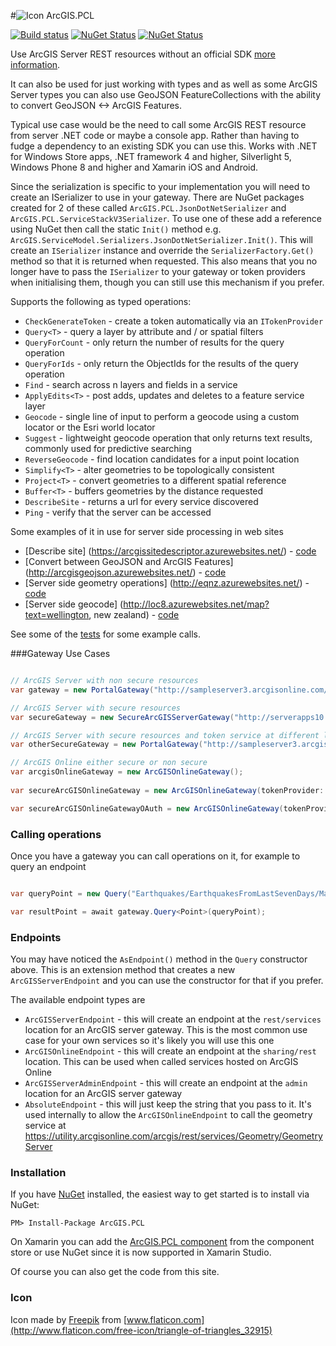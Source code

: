 #![Icon](https://raw.githubusercontent.com/davetimmins/ArcGIS.PCL/master/gateway.png) ArcGIS.PCL

[![Build status](https://ci.appveyor.com/api/projects/status/6kquae4fokkeuxg1)](https://ci.appveyor.com/project/davetimmins/arcgis-pcl) [![NuGet Status](http://img.shields.io/badge/NuGet-3.2.2-blue.svg?style=flat)](https://www.nuget.org/packages/ArcGIS.PCL/) [![NuGet Status](http://img.shields.io/badge/Xamarin-3.2.1-blue.svg?style=flat)](https://components.xamarin.com/view/arcgis.pcl)

Use ArcGIS Server REST resources without an official SDK [more information](http://davetimmins.com/2013/July/ArcGIS-PCL/).

It can also be used for just working with types and as well as some ArcGIS Server types you can also use GeoJSON FeatureCollections with the ability to convert GeoJSON <-> ArcGIS Features.

Typical use case would be the need to call some ArcGIS REST resource from server .NET code or maybe a console app. Rather than having to fudge a dependency to an existing SDK you can use this. 
Works with .NET for Windows Store apps, .NET framework 4 and higher, Silverlight 5, Windows Phone 8 and higher and Xamarin iOS and Android.

Since the serialization is specific to your implementation you will need to create an ISerializer to use in your gateway. There are NuGet packages created for 2 of these called `ArcGIS.PCL.JsonDotNetSerializer` and `ArcGIS.PCL.ServiceStackV3Serializer`. To use one of these add a reference using NuGet then call the static `Init()` method e.g. `ArcGIS.ServiceModel.Serializers.JsonDotNetSerializer.Init()`. This will create an `ISerializer` instance and override the `SerializerFactory.Get()` method so that it is returned when requested. This also means that you no longer have to pass the `ISerializer` to your gateway or token providers when initialising them, though you can still use this mechanism if you prefer.

Supports the following as typed operations:

 - `CheckGenerateToken` - create a token automatically via an `ITokenProvider`
 - `Query<T>` - query a layer by attribute and / or spatial filters
 - `QueryForCount` - only return the number of results for the query operation
 - `QueryForIds` - only return the ObjectIds for the results of the query operation
 - `Find` - search across n layers and fields in a service
 - `ApplyEdits<T>` - post adds, updates and deletes to a feature service layer
 - `Geocode` - single line of input to perform a geocode using a custom locator or the Esri world locator
 - `Suggest` - lightweight geocode operation that only returns text results, commonly used for predictive searching
 - `ReverseGeocode` - find location candidates for a input point location
 - `Simplify<T>` - alter geometries to be topologically consistent
 - `Project<T>` - convert geometries to a different spatial reference
 - `Buffer<T>` - buffers geometries by the distance requested
 - `DescribeSite` - returns a url for every service discovered
 - `Ping` - verify that the server can be accessed

Some examples of it in use for server side processing in web sites

 - [Describe site] (https://arcgissitedescriptor.azurewebsites.net/) - [code](https://github.com/davetimmins/ArcGIS.PCL-Sample-Projects/tree/master/ArcGIS%20Server%20Site%20Describer)
 - [Convert between GeoJSON and ArcGIS Features] (http://arcgisgeojson.azurewebsites.net/) - [code](https://github.com/davetimmins/ArcGIS.PCL-Sample-Projects/blob/master/Converter.Web/Interface/ConverterService.cs)
 - [Server side geometry operations] (http://eqnz.azurewebsites.net/) - [code](https://github.com/davetimmins/ArcGIS.PCL-Sample-Projects/tree/master/Earthquakes/Earthquakes.Web)
 - [Server side geocode] (http://loc8.azurewebsites.net/map?text=wellington, new zealand) - [code](https://github.com/davetimmins/ArcGIS.PCL-Sample-Projects/tree/master/ArcGISLocationMapper/ArcGISLocationMapper.Web)
 
See some of the [tests](https://github.com/davetimmins/ArcGIS.PCL/blob/dev/ArcGIS.Test/ArcGISGatewayTests.cs) for some example calls.

###Gateway Use Cases

```csharp

// ArcGIS Server with non secure resources
var gateway = new PortalGateway("http://sampleserver3.arcgisonline.com/ArcGIS/");

// ArcGIS Server with secure resources
var secureGateway = new SecureArcGISServerGateway("http://serverapps10.esri.com/arcgis", "user1", "pass.word1");

// ArcGIS Server with secure resources and token service at different location
var otherSecureGateway = new PortalGateway("http://sampleserver3.arcgisonline.com/ArcGIS/", tokenProvider: new TokenProvider("http://serverapps10.esri.com/arcgis", "user1", "pass.word1"));

// ArcGIS Online either secure or non secure
var arcgisOnlineGateway = new ArcGISOnlineGateway();
 
var secureArcGISOnlineGateway = new ArcGISOnlineGateway(tokenProvider: new ArcGISOnlineTokenProvider("user", "pass"));

var secureArcGISOnlineGatewayOAuth = new ArcGISOnlineGateway(tokenProvider: new ArcGISOnlineAppLoginOAuthProvider("clientId", "clientSecret"));
```

### Calling operations 

Once you have a gateway you can call operations on it, for example to query an endpoint 

```csharp

var queryPoint = new Query("Earthquakes/EarthquakesFromLastSevenDays/MapServer/0".AsEndpoint());

var resultPoint = await gateway.Query<Point>(queryPoint);
```

### Endpoints

You may have noticed the `AsEndpoint()` method in the `Query` constructor above. This is an extension method that creates a new `ArcGISServerEndpoint` and you can use the constructor for that if you prefer.

The available endpoint types are

 - `ArcGISServerEndpoint` - this will create an endpoint at the `rest/services` location for an ArcGIS server gateway. This is the most common use case for your own services so it's likely you will use this one
 - `ArcGISOnlineEndpoint` - this will create an endpoint at the `sharing/rest` location. This can be used when called services hosted on ArcGIS Online
 - `ArcGISServerAdminEndpoint` - this will create an endpoint at the `admin` location for an ArcGIS server gateway
 - `AbsoluteEndpoint` - this will just keep the string that you pass to it. It's used internally to allow the `ArcGISOnlineEndpoint` to call the geometry service at https://utility.arcgisonline.com/arcgis/rest/services/Geometry/GeometryServer

### Installation
If you have [NuGet](http://nuget.org) installed, the easiest way to get started is to install via NuGet:

    PM> Install-Package ArcGIS.PCL

On Xamarin you can add the [ArcGIS.PCL component](http://components.xamarin.com/view/ArcGIS.PCL) from the component store or use NuGet since it is now supported in Xamarin Studio.

Of course you can also get the code from this site.

### Icon

Icon made by [Freepik](http://www.freepik.com) from [www.flaticon.com](http://www.flaticon.com/free-icon/triangle-of-triangles_32915)
                
